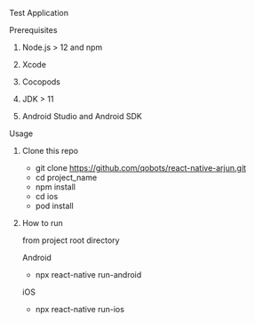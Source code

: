 Test Application

Prerequisites

1) Node.js > 12 and npm

2) Xcode 

3) Cocopods

4) JDK > 11

5) Android Studio and Android SDK

Usage

1) Clone this repo

    * git clone https://github.com/qobots/react-native-arjun.git
    * cd project_name
    * npm install
    * cd ios 
    * pod install

2) How to run

    from project root directory

    Android
    * npx react-native run-android

    iOS
    * npx react-native run-ios
